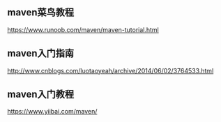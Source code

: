## maven菜鸟教程
https://www.runoob.com/maven/maven-tutorial.html
## maven入门指南
http://www.cnblogs.com/luotaoyeah/archive/2014/06/02/3764533.html
## maven入门教程
https://www.yiibai.com/maven/

